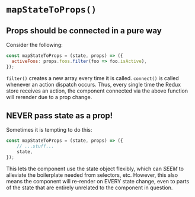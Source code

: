 # `mapStateToProps()`

## Props should be connected in a pure way

Consider the following:

```javascript
const mapStateToProps = (state, props) => ({
  activeFoos: props.foos.filter(foo => foo.isActive),
});
```

`filter()` creates a new array every time it is called. `connect()` is called whenever an action dispatch occurs. Thus, every single time the Redux store receives an action, the component connected via the above function will rerender due to a prop change.

## NEVER pass state as a prop!

Sometimes it is tempting to do this:

```javascript
const mapStateToProps = (state, props) => ({
	// ...stuff...
	state,
});
```

This lets the component use the state object flexibly, which can *SEEM* to alleviate the boilerplate needed from selectors, etc. However, this also means the component will re-render on EVERY state change, even to parts of the state that are entirely unrelated to the component in question.